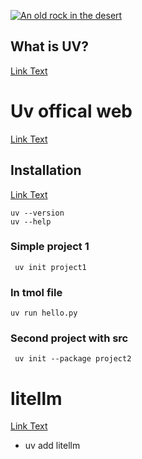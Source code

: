 [![An old rock in the desert]([/assets/images/shiprock.jpg "Shiprock, New Mexico by Beau Rogers](https://www.highreshdwallpapers.com/wp-content/uploads/2013/06/Majestic-Lion-Wallpaper.jpg)")](https://www.flickr.com/photos/beaurogers/31833779864/in/photolist-Qv3rFw-34mt9F-a9Cmfy-5Ha3Zi-9msKdv-o3hgjr-hWpUte-4WMsJ1-KUQ8N-deshUb-vssBD-6CQci6-8AFCiD-zsJWT-nNfsgB-dPDwZJ-bn9JGn-5HtSXY-6CUhAL-a4UTXB-ugPum-KUPSo-fBLNm-6CUmpy-4WMsc9-8a7D3T-83KJev-6CQ2bK-nNusHJ-a78rQH-nw3NvT-7aq2qf-8wwBso-3nNceh-ugSKP-4mh4kh-bbeeqH-a7biME-q3PtTf-brFpgb-cg38zw-bXMZc-nJPELD-f58Lmo-bXMYG-bz8AAi-bxNtNT-bXMYi-bXMY6-bXMYv)


## What is UV?
[Link Text](https://www.datacamp.com/tutorial/python-uv)
# Uv offical web
[Link Text](https://docs.astral.sh/uv/)

## Installation
[Link Text](https://docs.astral.sh/uv/getting-started/installation/)
 ```  
uv --version 
uv --help
```
### Simple project 1
```
 uv init project1
```
 ### In tmol file
 ```
 uv run hello.py
```
### Second project with src
```
 uv init --package project2
```
# litellm

[Link Text](https://docs.litellm.ai/docs/providers/gemini)
 * uv add litellm
 
